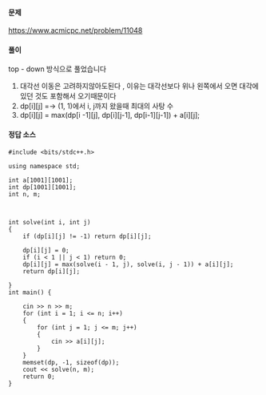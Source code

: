 #### 문제
https://www.acmicpc.net/problem/11048

#### 풀이 

top - down 방식으로 풀었습니다
1. 대각선 이동은 고려하지않아도된다 , 이유는 대각선보다 위나 왼쪽에서 오면 대각에 있던 것도 포함해서 오기때문이다 
2. dp[i][j] =-> (1, 1)에서  i, j까지 왔을때 최대의 사탕 수 
3. dp[i][j] = max(dp[i -1][j], dp[i][j-1], dp[i-1][j-1]) + a[i][j];

#### 정답 소스

````
#include <bits/stdc++.h>

using namespace std;

int a[1001][1001];
int dp[1001][1001];
int n, m;



int solve(int i, int j)
{
	if (dp[i][j] != -1) return dp[i][j];

	dp[i][j] = 0;
	if (i < 1 || j < 1) return 0;
	dp[i][j] = max(solve(i - 1, j), solve(i, j - 1)) + a[i][j];
	return dp[i][j];

}
int main() {

	cin >> n >> m;
	for (int i = 1; i <= n; i++)
	{
		for (int j = 1; j <= m; j++)
		{
			cin >> a[i][j];
		}
	}
	memset(dp, -1, sizeof(dp));
	cout << solve(n, m); 
	return 0;
}
````